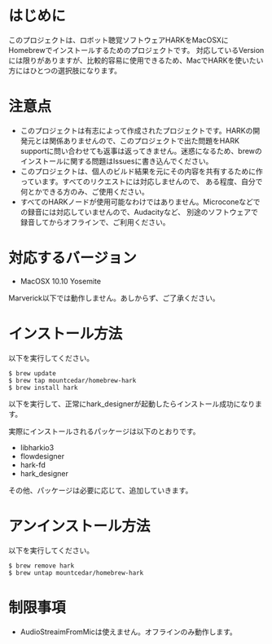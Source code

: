 # はじめに

このプロジェクトは、ロボット聴覚ソフトウェアHARKをMacOSXにHomebrewでインストールするためのプロジェクトです。
対応しているVersionには限りがありますが、比較的容易に使用できるため、MacでHARKを使いたい方にはひとつの選択肢になります。

# 注意点

* このプロジェクトは有志によって作成されたプロジェクトです。HARKの開発元とは関係ありませんので、このプロジェクトで出た問題をHARK supportに問い合わせても返事は返ってきません。迷惑になるため、brewのインストールに関する問題はIssuesに書き込んでください。
* このプロジェクトは、個人のビルド結果を元にその内容を共有するために作っています。すべてのリクエストには対応しませんので、
ある程度、自分で何とかできる方のみ、ご使用ください。
* すべてのHARKノードが使用可能なわけではありません。Microconeなどでの録音には対応していませんので、Audacityなど、
別途のソフトウェアで録音してからオフラインで、ご利用ください。

# 対応するバージョン

* MacOSX 10.10 Yosemite

Marverick以下では動作しません。あしからず、ご了承ください。

# インストール方法

以下を実行してください。

```
$ brew update
$ brew tap mountcedar/homebrew-hark
$ brew install hark
```

以下を実行して、正常にhark_designerが起動したらインストール成功になります。

実際にインストールされるパッケージは以下のとおりです。

* libharkio3
* flowdesigner
* hark-fd
* hark_designer

その他、パッケージは必要に応じて、追加していきます。

# アンインストール方法

以下を実行してください。

```
$ brew remove hark
$ brew untap mountcedar/homebrew-hark
```

# 制限事項

* AudioStreaimFromMicは使えません。オフラインのみ動作します。
